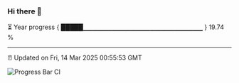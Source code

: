 ### Hi there 👋

⏳ Year progress { █████▁▁▁▁▁▁▁▁▁▁▁▁▁▁▁▁▁▁▁▁▁▁▁▁▁ } 19.74 %

---

⏰ Updated on Fri, 14 Mar 2025 00:55:53 GMT

![Progress Bar CI](https://github.com/code-lakshay/GitHub-Actions-Demo/workflows/Progress%20Bar%20CI/badge.svg)

